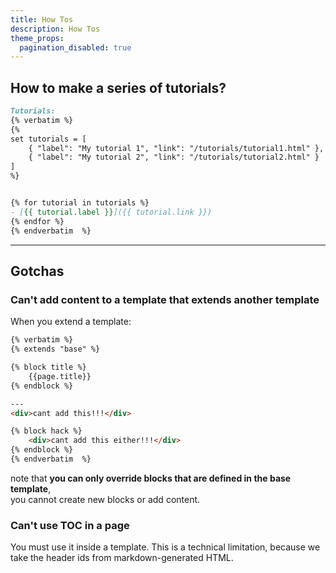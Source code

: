 ```yaml
---
title: How Tos
description: How Tos
theme_props:
  pagination_disabled: true
---
```



## How to make a series of tutorials?

```markdown
Tutorials:
{% verbatim %}
{%
set tutorials = [
    { "label": "My tutorial 1", "link": "/tutorials/tutorial1.html" },
    { "label": "My tutorial 2", "link": "/tutorials/tutorial2.html" }
]
%}


{% for tutorial in tutorials %}
- [{{ tutorial.label }}]({{ tutorial.link }})
{% endfor %}
{% endverbatim  %}
```




----


## Gotchas

### Can't add content to a template that extends another template
When you extend a template:
```markdown
{% verbatim %}
{% extends "base" %}

{% block title %}
    {{page.title}}
{% endblock %}

---
<div>cant add this!!!</div>

{% block hack %}
    <div>cant add this either!!!</div>
{% endblock %}
{% endverbatim  %}
```

note that **you can only override blocks that are defined in the base template**,  
you cannot create new blocks or add content.


### Can't use TOC in a page
You must use it inside a template.
This is a technical limitation, because we take the header ids from markdown-generated HTML.


